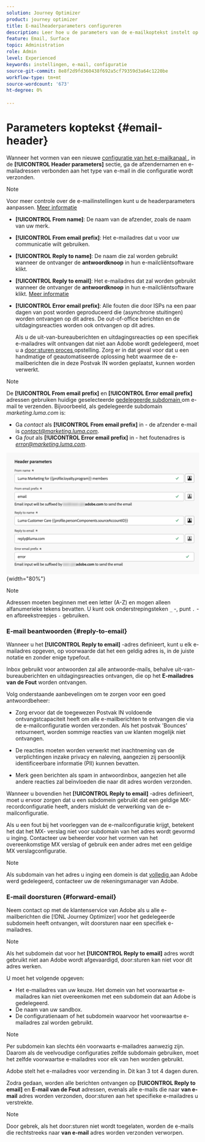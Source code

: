 ```yaml
---
solution: Journey Optimizer
product: journey optimizer
title: E-mailheaderparameters configureren
description: Leer hoe u de parameters van de e-mailkoptekst instelt op het niveau van de kanaalconfiguratie
feature: Email, Surface
topic: Administration
role: Admin
level: Experienced
keywords: instellingen, e-mail, configuratie
source-git-commit: 8e8f2d9fd360438f692a5cf79359d3a64c1220be
workflow-type: tm+mt
source-wordcount: '673'
ht-degree: 0%

---
```



# Parameters koptekst {#email-header}

Wanneer het vormen van een nieuwe [ configuratie van het e-mailkanaal ](email-settings.md), in de **[!UICONTROL Header parameters]** sectie, ga de afzendernamen en e-mailadressen verbonden aan het type van e-mail in die configuratie wordt verzonden.

>[!NOTE]
>
>Voor meer controle over de e-mailinstellingen kunt u de headerparameters aanpassen. [Meer informatie](../email/surface-personalization.md#personalize-header)

* **[!UICONTROL From name]**: De naam van de afzender, zoals de naam van uw merk.
* **[!UICONTROL From email prefix]**: Het e-mailadres dat u voor uw communicatie wilt gebruiken.
* **[!UICONTROL Reply to name]**: De naam die zal worden gebruikt wanneer de ontvanger de **antwoordknoop** in hun e-mailcliëntsoftware klikt.
* **[!UICONTROL Reply to email]**: Het e-mailadres dat zal worden gebruikt wanneer de ontvanger de **antwoordknoop** in hun e-mailcliëntsoftware klikt. [Meer informatie](#reply-to-email)
* **[!UICONTROL Error email prefix]**: Alle fouten die door ISPs na een paar dagen van post worden geproduceerd die (asynchrone stuitingen) worden ontvangen op dit adres. De out-of-office berichten en de uitdagingsreacties worden ook ontvangen op dit adres.

  Als u de uit-van-bureauberichten en uitdagingsreacties op een specifiek e-mailadres wilt ontvangen dat niet aan Adobe wordt gedelegeerd, moet u a [ door:sturen proces ](#forward-email) opstelling. Zorg er in dat geval voor dat u een handmatige of geautomatiseerde oplossing hebt waarmee de e-mailberichten die in deze Postvak IN worden geplaatst, kunnen worden verwerkt.

>[!NOTE]
>
>De **[!UICONTROL From email prefix]** en **[!UICONTROL Error email prefix]** adressen gebruiken huidige geselecteerde [ gedelegeerde subdomain ](../configuration/about-subdomain-delegation.md) om e-mail te verzenden. Bijvoorbeeld, als gedelegeerde subdomain *marketing.luma.com* is:
>* Ga *contact* als **[!UICONTROL From email prefix]** in - de afzender e-mail is *contact@marketing.luma.com*.
>* Ga *fout* als **[!UICONTROL Error email prefix]** in - het foutenadres is *error@marketing.luma.com*.

![](assets/preset-header.png){width="80%"}

>[!NOTE]
>
>Adressen moeten beginnen met een letter (A-Z) en mogen alleen alfanumerieke tekens bevatten. U kunt ook onderstrepingsteken `_` -, punt `.` - en afbreekstreepjes `-` gebruiken.

### E-mail beantwoorden {#reply-to-email}

Wanneer u het **[!UICONTROL Reply to email]** -adres definieert, kunt u elk e-mailadres opgeven, op voorwaarde dat het een geldig adres is, in de juiste notatie en zonder enige typefout.

Inbox gebruikt voor antwoorden zal alle antwoorde-mails, behalve uit-van-bureauberichten en uitdagingsreacties ontvangen, die op het **E-mailadres van de Fout** worden ontvangen.

Volg onderstaande aanbevelingen om te zorgen voor een goed antwoordbeheer:

* Zorg ervoor dat de toegewezen Postvak IN voldoende ontvangstcapaciteit heeft om alle e-mailberichten te ontvangen die via de e-mailconfiguratie worden verzonden. Als het postvak &#39;Bounces&#39; retourneert, worden sommige reacties van uw klanten mogelijk niet ontvangen.

* De reacties moeten worden verwerkt met inachtneming van de verplichtingen inzake privacy en naleving, aangezien zij persoonlijk identificeerbare informatie (PII) kunnen bevatten.

* Merk geen berichten als spam in antwoordinbox, aangezien het alle andere reacties zal beïnvloeden die naar dit adres worden verzonden.

Wanneer u bovendien het **[!UICONTROL Reply to email]** -adres definieert, moet u ervoor zorgen dat u een subdomein gebruikt dat een geldige MX-recordconfiguratie heeft, anders mislukt de verwerking van de e-mailconfiguratie.

Als u een fout bij het voorleggen van de e-mailconfiguratie krijgt, betekent het dat het MX- verslag niet voor subdomain van het adres wordt gevormd u inging. Contacteer uw beheerder voor het vormen van het overeenkomstige MX verslag of gebruik een ander adres met een geldige MX verslagconfiguratie.

>[!NOTE]
>
>Als subdomain van het adres u inging een domein is dat [ volledig ](../configuration/delegate-subdomain.md#full-subdomain-delegation) aan Adobe werd gedelegeerd, contacteer uw de rekeningsmanager van Adobe.

### E-mail doorsturen {#forward-email}

Neem contact op met de klantenservice van Adobe als u alle e-mailberichten die [!DNL Journey Optimizer] voor het gedelegeerde subdomein heeft ontvangen, wilt doorsturen naar een specifiek e-mailadres.

>[!NOTE]
>
>Als het subdomein dat voor het **[!UICONTROL Reply to email]** adres wordt gebruikt niet aan Adobe wordt afgevaardigd, door:sturen kan niet voor dit adres werken.

U moet het volgende opgeven:

* Het e-mailadres van uw keuze. Het domein van het voorwaartse e-mailadres kan niet overeenkomen met een subdomein dat aan Adobe is gedelegeerd.
* De naam van uw sandbox.
* De configuratienaam of het subdomein waarvoor het voorwaartse e-mailadres zal worden gebruikt.
  <!--* The current **[!UICONTROL Reply to (email)]** address or **[!UICONTROL Error email]** address set at the channel configuration level.-->

>[!NOTE]
>
>Per subdomein kan slechts één voorwaarts e-mailadres aanwezig zijn. Daarom als de veelvoudige configuraties zelfde subdomain gebruiken, moet het zelfde voorwaartse e-mailadres voor elk van hen worden gebruikt.

Adobe stelt het e-mailadres voor verzending in. Dit kan 3 tot 4 dagen duren.

Zodra gedaan, worden alle berichten ontvangen op **[!UICONTROL Reply to email]** en **E-mail van de Fout** adressen, evenals alle e-mails die naar **van e-mail** adres worden verzonden, door:sturen aan het specifieke e-mailadres u verstrekte.

>[!NOTE]
>
>Door gebrek, als het door:sturen niet wordt toegelaten, worden de e-mails die rechtstreeks naar **van e-mail** adres worden verzonden verworpen.
